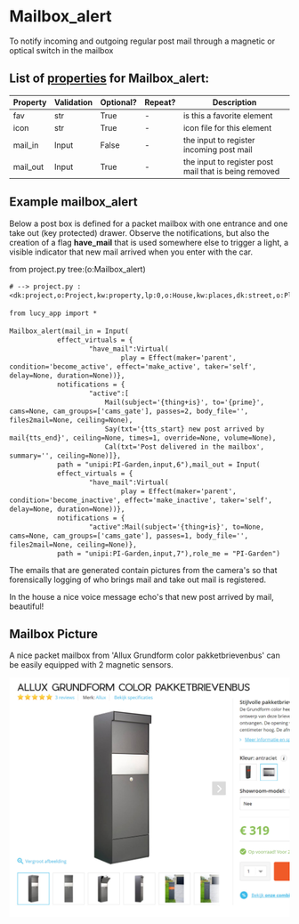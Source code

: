 <!--s_name-->
# Mailbox_alert

<!--e_name-->

<!--s_role-->
<!--e_role-->

<!--s_descr-->
To notify incoming and outgoing regular post mail through a magnetic or optical switch in the mailbox

<!--e_descr-->

<!--s_tbl-->
## List of [properties](Properties.md) for __Mailbox_alert__:

  | Property | Validation | Optional? | Repeat? | Description |
  | --- | --- | --- | --- | --- |
  | fav | str | True | - | is this a favorite element | 
  | icon | str | True | - | icon file for this element | 
  | mail_in | Input | False | - | the input to register incoming post mail | 
  | mail_out | Input | True | - | the input to register post mail that is being removed | 
<!--e_tbl-->

## Example mailbox_alert

Below a post box is defined for a packet mailbox with one entrance and one take out (key protected) drawer.
Observe the notifications, but also the creation of a flag __have_mail__ that is used somewhere else to trigger a light, a visible indicator that new mail arrived when you enter with the car. 

<!--s_insert_{"tree":"(o:Mailbox_alert)"}-->

from project.py tree:(o:Mailbox_alert)
```python3
# --> project.py :<dk:project,o:Project,kw:property,lp:0,o:House,kw:places,dk:street,o:Place,kw:contents,lp:5,o:Mailbox_alert>

from lucy_app import *

Mailbox_alert(mail_in = Input(
            effect_virtuals = {
                    "have_mail":Virtual(
                            play = Effect(maker='parent', condition='become_active', effect='make_active', taker='self', delay=None, duration=None))},
            notifications = {
                    "active":[
                        Mail(subject='{thing+is}', to='{prime}', cams=None, cam_groups=['cams_gate'], passes=2, body_file='', files2mail=None, ceiling=None),
                        Say(txt='{tts_start} new post arrived by mail{tts_end}', ceiling=None, times=1, override=None, volume=None),
                        Cal(txt='Post delivered in the mailbox', summary='', ceiling=None)]},
            path = "unipi:PI-Garden,input,6"),mail_out = Input(
            effect_virtuals = {
                    "have_mail":Virtual(
                            play = Effect(maker='parent', condition='become_inactive', effect='make_inactive', taker='self', delay=None, duration=None))},
            notifications = {
                    "active":Mail(subject='{thing+is}', to=None, cams=None, cam_groups=['cams_gate'], passes=1, body_file='', files2mail=None, ceiling=None)},
            path = "unipi:PI-Garden,input,7"),role_me = "PI-Garden")

```

<!--e_insert-->

The emails that are generated contain pictures from the camera's so that forensically logging of who brings mail and take out mail is registered.

In the house a nice voice message echo's that new post arrived by mail, beautiful!

## Mailbox Picture

A nice packet mailbox from 'Allux Grundform color pakketbrievenbus' can be easily equipped with 2 magnetic sensors.

![mailbox](mailbox.JPG)

